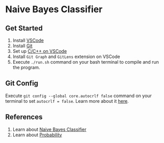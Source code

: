 # Naive Bayes Classifier

## Get Started

1. Install [VSCode](https://code.visualstudio.com/)
2. Install [Git](https://git-scm.com/)
3. Set up [C/C++ on VSCode](https://code.visualstudio.com/docs/languages/cpp)
4. Install `Git Graph` and `GitLens` extension on VSCode
5. Execute `./run.sh` command on your bash terminal to compile and run the program.

## Git Config

Execute `git config --global core.autocrlf false` command on your terminal to set `autocrlf = false`.
Learn more about it [here](https://stackoverflow.com/a/2825829).

## References

1. Learn about [Naive Bayes Classifier](https://www.youtube.com/watch?v=O2L2Uv9pdDA)
2. Learn about [Probability](https://machinelearningmastery.com/joint-marginal-and-conditional-probability-for-machine-learning/)

